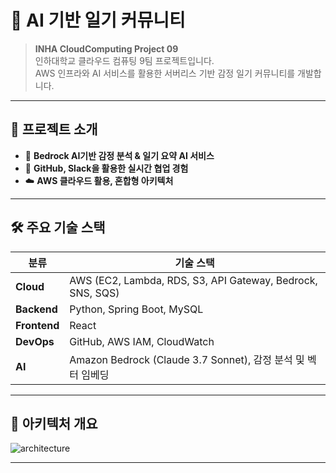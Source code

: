 # 🧠 AI 기반 일기 커뮤니티

> **INHA CloudComputing Project 09**  
> 인하대학교 클라우드 컴퓨팅 9팀 프로젝트입니다.  
> AWS 인프라와 AI 서비스를 활용한 서버리스 기반 감정 일기 커뮤니티를 개발합니다.

---

## 📌 프로젝트 소개

- 🧾 **Bedrock AI기반 감정 분석 & 일기 요약 AI 서비스**
- 🤝 **GitHub, Slack을 활용한 실시간 협업 경험**
- ☁️ **AWS 클라우드 활용, 혼합형 아키텍처**

---

## 🛠️ 주요 기술 스택

| 분류       | 기술 스택                                                                 |
|------------|--------------------------------------------------------------------------|
| **Cloud**  | AWS (EC2, Lambda, RDS, S3, API Gateway, Bedrock, SNS, SQS)              |
| **Backend**| Python, Spring Boot, MySQL                                              |
| **Frontend**| React                                                                   |
| **DevOps** | GitHub, AWS IAM, CloudWatch                                             |
| **AI**     | Amazon Bedrock (Claude 3.7 Sonnet), 감정 분석 및 벡터 임베딩           |

---

## 🧩 아키텍처 개요

![architecture](https://github.com/user-attachments/assets/a4804f36-6841-467a-8768-2869805538ee)

---

